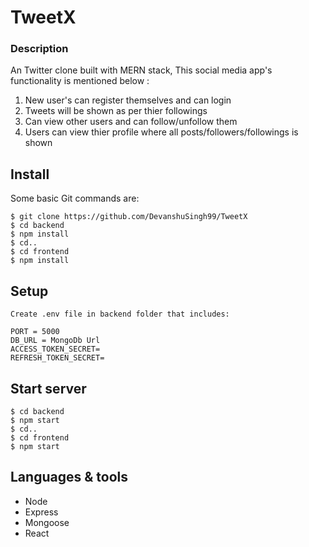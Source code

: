 # TweetX

### Description

An Twitter clone built with MERN stack, This social media app's functionality is mentioned below :

1. New user's can register themselves and can login
2. Tweets will be shown as per thier followings
3. Can view other users and can follow/unfollow them
4. Users can view thier profile where all posts/followers/followings is shown

## Install 
Some basic Git commands are:
```
$ git clone https://github.com/DevanshuSingh99/TweetX
$ cd backend
$ npm install
$ cd..
$ cd frontend
$ npm install
```

## Setup
```
Create .env file in backend folder that includes:

PORT = 5000 
DB_URL = MongoDb Url
ACCESS_TOKEN_SECRET=
REFRESH_TOKEN_SECRET=

```
## Start server

```
$ cd backend
$ npm start
$ cd..
$ cd frontend
$ npm start
```

## Languages & tools
- Node
- Express
- Mongoose
- React
